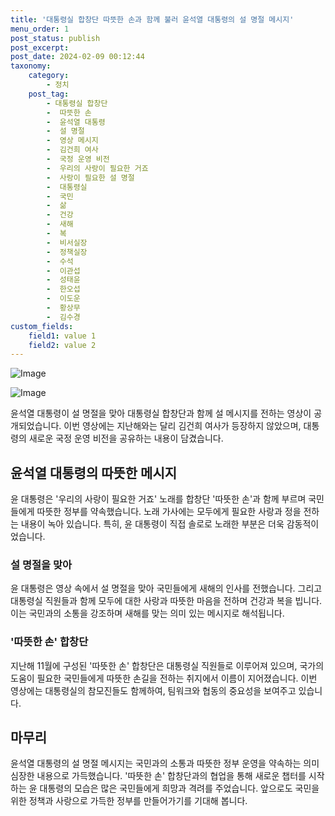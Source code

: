 ```yaml
---
title: '대통령실 합창단 따뜻한 손과 함께 불러 윤석열 대통령의 설 명절 메시지'
menu_order: 1
post_status: publish
post_excerpt: 
post_date: 2024-02-09 00:12:44
taxonomy:
    category:
        - 정치
    post_tag:
        - 대통령실 합창단
        -  따뜻한 손
        -  윤석열 대통령
        -  설 명절
        -  영상 메시지
        -  김건희 여사
        -  국정 운영 비전
        -  우리의 사랑이 필요한 거죠
        -  사랑이 필요한 설 명절
        -  대통령실
        -  국민
        -  삶
        -  건강
        -  새해
        -  복
        -  비서실장
        -  정책실장
        -  수석
        -  이관섭
        -  성태윤
        -  한오섭
        -  이도운
        -  황상무
        -  김수경
custom_fields:
    field1: value 1
    field2: value 2
---
```


![Image](https://imgnews.pstatic.net/image/031/2024/02/08/0000811764_001_20240208184601084.jpg?type=w647)

![Image](https://imgnews.pstatic.net/image/031/2024/02/08/0000811764_002_20240208184601107.jpg?type=w647)

윤석열 대통령이 설 명절을 맞아 대통령실 합창단과 함께 설 메시지를 전하는 영상이 공개되었습니다. 이번 영상에는 지난해와는 달리 김건희 여사가 등장하지 않았으며, 대통령의 새로운 국정 운영 비전을 공유하는 내용이 담겼습니다.
## 윤석열 대통령의 따뜻한 메시지
윤 대통령은 '우리의 사랑이 필요한 거죠' 노래를 합창단 '따뜻한 손'과 함께 부르며 국민들에게 따뜻한 정부를 약속했습니다. 노래 가사에는 모두에게 필요한 사랑과 정을 전하는 내용이 녹아 있습니다. 특히, 윤 대통령이 직접 솔로로 노래한 부분은 더욱 감동적이었습니다.
### 설 명절을 맞아
윤 대통령은 영상 속에서 설 명절을 맞아 국민들에게 새해의 인사를 전했습니다. 그리고 대통령실 직원들과 함께 모두에 대한 사랑과 따뜻한 마음을 전하며 건강과 복을 빕니다. 이는 국민과의 소통을 강조하며 새해를 맞는 의미 있는 메시지로 해석됩니다.
### '따뜻한 손' 합창단
지난해 11월에 구성된 '따뜻한 손' 합창단은 대통령실 직원들로 이루어져 있으며, 국가의 도움이 필요한 국민들에게 따뜻한 손길을 전하는 취지에서 이름이 지어졌습니다. 이번 영상에는 대통령실의 참모진들도 함께하여, 팀워크와 협동의 중요성을 보여주고 있습니다.
## 마무리
윤석열 대통령의 설 명절 메시지는 국민과의 소통과 따뜻한 정부 운영을 약속하는 의미심장한 내용으로 가득했습니다. '따뜻한 손' 합창단과의 협업을 통해 새로운 챕터를 시작하는 윤 대통령의 모습은 많은 국민들에게 희망과 격려를 주었습니다. 앞으로도 국민을 위한 정책과 사랑으로 가득한 정부를 만들어가기를 기대해 봅니다.
